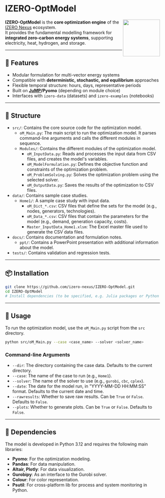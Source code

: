 # IZERO-OptModel

<img src="https://github.com/IZERO-Nexus/.github/blob/9f6c0c139099d6c1dcb552c0a72aadc1d6ab4f81/IZERO_Nexus_avatar_transparent.png" width="120" align="right" />

**IZERO-OptModel** is the **core optimization engine** of the [IZERO Nexus](https://github.com/izero-nexus) ecosystem.  
It provides the fundamental modelling framework for **integrated zero-carbon energy systems**, supporting electricity, heat, hydrogen, and storage.

---

## 🚀 Features
- Modular formulation for multi-vector energy systems
- Compatible with **deterministic, stochastic, and equilibrium** approaches
- Flexible temporal structure: hours, days, representative periods
- Built on **[JuMP](https://jump.dev)/Pyomo** (depending on module choice)
- Interfaces with `izero-data` (datasets) and `izero-examples` (notebooks)

---

## 📂 Structure
- `src/`: Contains the core source code for the optimization model.
  - `oM_Main.py`: The main script to run the optimization model. It parses command-line arguments and calls the different modules in sequence.
  - `Modules/`: Contains the different modules of the optimization model.
    - `oM_InputData.py`: Reads and processes the input data from CSV files, and creates the model's variables.
    - `oM_ModelFormulation.py`: Defines the objective function and constraints of the optimization problem.
    - `oM_ProblemSolving.py`: Solves the optimization problem using the selected solver.
    - `oM_OutputData.py`: Saves the results of the optimization to CSV files.
- `data/`: Contains sample case studies.
  - `Home1/`: A sample case study with input data.
    - `oM_Dict_*.csv`: CSV files that define the sets for the model (e.g., nodes, generators, technologies).
    - `oM_Data_*.csv`: CSV files that contain the parameters for the model (e.g., demand, generation capacity, costs).
    - `Master_InputData_Home1.xlsm`: The Excel master file used to generate the CSV data files.
- `docs/`: Contains documentation and formulation notes.
  - `ppt/`: Contains a PowerPoint presentation with additional information about the model.
- `tests/`: Contains validation and regression tests.

---

## 📦 Installation
```bash
git clone https://github.com/izero-nexus/IZERO-OptModel.git
cd IZERO-OptModel
# Install dependencies (to be specified, e.g. Julia packages or Python venv)
```

---

## 🚀 Usage
To run the optimization model, use the `oM_Main.py` script from the `src` directory.

```bash
python src/oM_Main.py --case <case_name> --solver <solver_name>
```

### Command-line Arguments
- `--dir`: The directory containing the case data. Defaults to the current directory.
- `--case`: The name of the case to run (e.g., `Home1`).
- `--solver`: The name of the solver to use (e.g., `gurobi`, `cbc`, `cplex`).
- `--date`: The date for the model run, in "YYYY-MM-DD HH:MM:SS" format. Defaults to the current date and time.
- `--rawresults`: Whether to save raw results. Can be `True` or `False`. Defaults to `False`.
- `--plots`: Whether to generate plots. Can be `True` or `False`. Defaults to `False`.

---

## 🧩 Dependencies
The model is developed in Python 3.12 and requires the following main libraries:
- **Pyomo**: For the optimization modeling.
- **Pandas**: For data manipulation.
- **Altair, Plotly**: For data visualization.
- **Gurobipy**: As an interface to the Gurobi solver.
- **Colour**: For color representation.
- **Psutil**: For cross-platform lib for process and system monitoring in Python.
